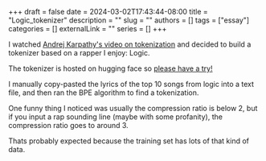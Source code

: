 +++
draft = false
date = 2024-03-02T17:43:44-08:00
title = "Logic_tokenizer"
description = ""
slug = ""
authors = []
tags = ["essay"]
categories = []
externalLink = ""
series = []
+++


I watched [Andrej Karpathy's video on tokenization](https://www.youtube.com/watch?v=zduSFxRajkE) and decided to build a tokenizer based on a rapper I enjoy: Logic.

The tokenizer is hosted on hugging face so [please have a try!](https://huggingface.co/spaces/clamepending/logic_tokenizer)

I manually copy-pasted the lyrics of the top 10 songs from logic into a text file, and then ran the BPE algorithm to find a tokenization.

One funny thing I noticed was usually the compression ratio is below 2, but if you input a rap sounding line (maybe with some profanity), the compression ratio goes to around 3. 

Thats probably expected because the training set has lots of that kind of data.

